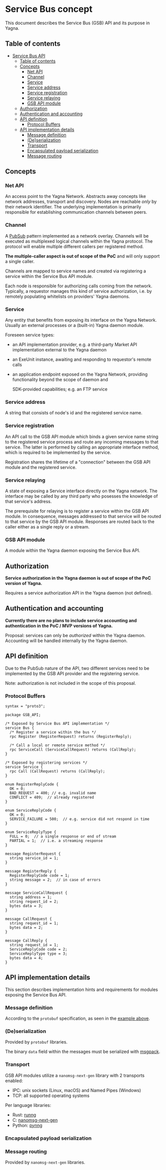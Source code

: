 # Service Bus concept

This document describes the Service Bus \(GSB\) API and its purpose in Yagna.

## Table of contents

* [Service Bus API](yagna-docs-service-bus-ysb-api-concept.md#yagna-service-bus-api)
  * [Table of contents](yagna-docs-service-bus-ysb-api-concept.md#table-of-contents)
  * [Concepts](yagna-docs-service-bus-ysb-api-concept.md#concepts)
    * [Net API](yagna-docs-service-bus-ysb-api-concept.md#net-api)
    * [Channel](yagna-docs-service-bus-ysb-api-concept.md#channel)
    * [Service](yagna-docs-service-bus-ysb-api-concept.md#service)
    * [Service address](yagna-docs-service-bus-ysb-api-concept.md#service-address)
    * [Service registration](yagna-docs-service-bus-ysb-api-concept.md#service-registration)
    * [Service relaying](yagna-docs-service-bus-ysb-api-concept.md#service-relaying)
    * [GSB API module](yagna-docs-service-bus-ysb-api-concept.md#ysb-api-module)
  * [Authorization](yagna-docs-service-bus-ysb-api-concept.md#authorization)
  * [Authentication and accounting](yagna-docs-service-bus-ysb-api-concept.md#authentication-and-accounting)
  * [API definition](yagna-docs-service-bus-ysb-api-concept.md#api-definition)
    * [Protocol Buffers](yagna-docs-service-bus-ysb-api-concept.md#protocol-buffers)
  * [API implementation details](yagna-docs-service-bus-ysb-api-concept.md#api-implementation-details)
    * [Message definition](yagna-docs-service-bus-ysb-api-concept.md#message-definition)
    * [\(De\)serialization](yagna-docs-service-bus-ysb-api-concept.md#deserialization)
    * [Transport](yagna-docs-service-bus-ysb-api-concept.md#transport)
    * [Encapsulated payload serialization](yagna-docs-service-bus-ysb-api-concept.md#encapsulated-payload-serialization)
    * [Message routing](yagna-docs-service-bus-ysb-api-concept.md#message-routing)

## Concepts

### Net API

An access point to the Yagna Network. Abstracts away concepts like network addresses, transport and discovery. Nodes are reachable _only_ by their network identifier. The underlying implementation is primarily responsible for establishing communication channels between peers.

### Channel

A [PubSub](https://en.wikipedia.org/wiki/Publish–subscribe_pattern) pattern implemented as a network overlay. Channels will be executed as multiplexed logical channels within the Yagna protocol. The protocol will enable multiple different callers per registered method.

**The multiple-caller aspect is out of scope of the PoC** and will only support a single caller.

Channels are mapped to service names and created via registering a service within the Service Bus API module.

Each node is responsible for authorizing calls coming from the network. Typically, a requestor manages this kind of service authorization, i.e. by remotely populating whitelists on providers' Yagna daemons.

### Service

Any entity that benefits from exposing its interface on the Yagna Network. Usually an external processes or a \(built-in\) Yagna daemon module.

Foreseen service types:

* an API implementation provider, e.g. a third-party Market API implementation external to the Yagna daemon
* an ExeUnit instance, awaiting and responding to requestor's remote calls
* an application endpoint exposed on the Yagna Network, providing functionality beyond the scope of daemon and

  SDK-provided capabilities; e.g. an FTP service

### Service address

A string that consists of node's id and the registered service name.

### Service registration

An API call to the GSB API module which binds a given service name string to the registered service process and route any incoming messages to that service. The latter is performed by calling an appropriate interface method, which is required to be implemented by the service.

Registration shares the lifetime of a "connection" between the GSB API module and the registered service.

### Service relaying

A state of exposing a Service interface directly on the Yagna network. The interface may be called by any third party who posesses the knowledge of that service's address.

The prerequisite for relaying is to register a service within the GSB API module. In consequence, messages addressed to that service will be routed to that service by the GSB API module. Responses are routed back to the caller either as a single reply or a stream.

### GSB API module

A module within the Yagna daemon exposing the Service Bus API.

## Authorization

**Service authorization in the Yagna daemon is out of scope of the PoC version of Yagna.**

Requires a service authorization API in the Yagna daemon \(not defined\).

## Authentication and accounting

**Currently there are no plans to include service accounting and authentication in the PoC / MVP versions of Yagna.**

Proposal: services can only be _authorized_ within the Yagna daemon. Accounting will be handled internally by the Yagna daemon.

## API definition

Due to the PubSub nature of the API, two different services need to be implemented by the GSB API provider and the registering service.

Note: authorization is not included in the scope of this proposal.

### Protocol Buffers

```text
syntax = "proto3";

package GSB_API;

/* Exposed by Service Bus API implementation */
service Bus {
  /* Register a service within the bus */
  rpc Register (RegisterRequest) returns (RegisterReply);

  /* Call a local or remote service method */
  rpc ServiceCall (ServiceCallRequest) returns (CallReply);
}

/* Exposed by registering services */
service Service {
  rpc Call (CallRequest) returns (CallReply);
}

enum RegisterReplyCode {
  OK = 0;
  BAD_REQUEST = 400; // e.g. invalid name
  CONFLICT = 409;  // already registered
}

enum ServiceReplyCode {
  OK = 0;
  SERVICE_FAILURE = 500;  // e.g. service did not respond in time
}

enum ServiceReplyType {
  FULL = 0;  // a single response or end of stream
  PARTIAL = 1;  // i.e. a streaming response
}

message RegisterRequest {
  string service_id = 1;
}

message RegisterReply {
  RegisterReplyCode code = 1;
  string message = 2;  // in case of errors
}

message ServiceCallRequest {
  string address = 1;
  string request_id = 2;
  bytes data = 3;
}

message CallRequest {
  string request_id = 1;
  bytes data = 2;
}

message CallReply {
  string request_id = 1;
  ServiceReplyCode code = 2;
  ServiceReplyType type = 3;
  bytes data = 4;
}
```

## API implementation details

This section describes implementation hints and requirements for modules exposing the Service Bus API.

### Message definition

According to the `protobuf` specification, as seen in the [example above](yagna-docs-service-bus-ysb-api-concept.md#protocol-buffers).

### \(De\)serialization

Provided by `protobuf` libraries.

The binary `data` field within the messages must be serialized with [msgpack](https://msgpack.org/index.html).

### Transport

GSB API modules utilize a `nanomsg-next-gen` library with 2 transports enabled:

* IPC: unix sockets \(Linux, macOS\) and Named Pipes \(Windows\)
* TCP: all supported operating systems

Per language libraries:

* Rust: [runng](https://github.com/jeikabu/runng)
* C: [nanomsg-next-gen](https://github.com/nanomsg/nng)
* Python: [pynng](https://github.com/codypiersall/pynng)

### Encapsulated payload serialization

### Message routing

Provided by `nanomsg-next-gen` libraries.

